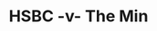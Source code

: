 ---
year: "2006"
serialNumber: "0325" 
game: "HSBC"
title: "HSBC -v- The Min"
gameLocation: ""
gameDate: ""
result: ""
resultType: ""
type: "game"
---